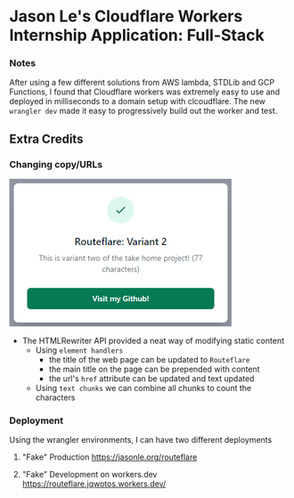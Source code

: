 # Jason Le's Cloudflare Workers Internship Application: Full-Stack

### Notes

After using a few different solutions from AWS lambda, STDLib and GCP Functions, I found that Cloudflare workers was extremely easy to use and deployed in milliseconds to a domain setup with clcoudflare. The new `wrangler dev` made it easy to progressively build out the worker and test.

## Extra Credits

### Changing copy/URLs

![image](example.PNG)

- The HTMLRewriter API provided a neat way of modifying static content
    - Using `element handlers`
        - the title of the web page can be updated to `Routeflare`
        - the main title on the page can be prepended with content
        - the url's `href` attribute can be updated and text updated
    - Using `text chunks` we can combine all chunks to count the characters

### Deployment
Using the wrangler environments, I can have two different deployments
1. "Fake" Production https://jasonle.org/routeflare

2. "Fake" Development on workers.dev https://routeflare.jqwotos.workers.dev/
